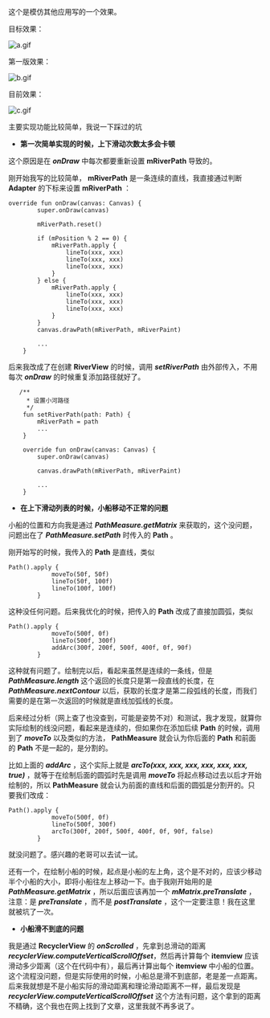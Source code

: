 这个是模仿其他应用写的一个效果。

目标效果：

![a.gif](https://github.com/WANZIzZ/RowingView/blob/master/images/a.gif)

第一版效果：

![b.gif](https://github.com/WANZIzZ/RowingView/blob/master/images/b.gif)

目前效果：

![c.gif](https://github.com/WANZIzZ/RowingView/blob/master/images/c.gif)


主要实现功能比较简单，我说一下踩过的坑

* **第一次简单实现的时候，上下滑动次数太多会卡顿**

这个原因是在 ***onDraw*** 中每次都要重新设置 **mRiverPath** 导致的。

刚开始我写的比较简单， **mRiverPath** 是一条连续的直线，我直接通过判断 **Adapter** 的下标来设置 **mRiverPath** ： 

~~~
override fun onDraw(canvas: Canvas) {
        super.onDraw(canvas)

        mRiverPath.reset()

        if (mPosition % 2 == 0) {
            mRiverPath.apply {
                lineTo(xxx, xxx)
                lineTo(xxx, xxx)
                lineTo(xxx, xxx)
            }
        } else {
            mRiverPath.apply {
                lineTo(xxx, xxx)
                lineTo(xxx, xxx)
                lineTo(xxx, xxx)
            }
        }
        canvas.drawPath(mRiverPath, mRiverPaint)

        ...
    }
~~~

后来我改成了在创建 **RiverView** 的时候，调用 ***setRiverPath*** 由外部传入，不用每次 ***onDraw*** 的时候重复添加路径就好了。

~~~
   /**
     * 设置小河路径
     */
    fun setRiverPath(path: Path) {
        mRiverPath = path
        ...
    }

    override fun onDraw(canvas: Canvas) {
        super.onDraw(canvas)

        canvas.drawPath(mRiverPath, mRiverPaint)

        ...
    }
~~~

* **在上下滑动列表的时候，小船移动不正常的问题**

小船的位置和方向我是通过 ***PathMeasure.getMatrix*** 来获取的，这个没问题，问题出在了 ***PathMeasure.setPath*** 时传入的 **Path** 。 

刚开始写的时候，我传入的 **Path** 是直线，类似

~~~
Path().apply {
            moveTo(50f, 50f)
            lineTo(50f, 100f)
            lineTo(100f, 100f)
        }
~~~

这种没任何问题。后来我优化的时候，把传入的 **Path** 改成了直接加圆弧，类似

~~~
Path().apply {
            moveTo(500f, 0f)
            lineTo(500f, 300f)
            addArc(300f, 200f, 500f, 400f, 0f, 90f)
        }
~~~

这种就有问题了。绘制完以后，看起来虽然是连续的一条线，但是 ***PathMeasure.length*** 这个返回的长度只是第一段直线的长度，在 ***PathMeasure.nextContour*** 以后，获取的长度才是第二段弧线的长度，而我们需要的是在第一次返回的时候就是直线加弧线的长度。
 
后来经过分析（网上查了也没查到，可能是姿势不对）和测试，我才发现，就算你实际绘制的线没问题，看起来是连续的，但如果你在添加后续 **Path** 的时候，调用到了 ***moveTo*** 以及类似的方法， **PathMeasure** 就会认为你后面的 **Path** 和前面的 **Path** 不是一起的，是分割的。

比如上面的 ***addArc*** ，这个实际上就是 ***arcTo(xxx, xxx, xxx, xxx, xxx, xxx, true)*** ，就等于在绘制后面的圆弧时先是调用 ***moveTo*** 将起点移动过去以后才开始绘制的，所以 **PathMeasure** 就会认为前面的直线和后面的圆弧是分割开的。只要我们改成：

~~~
Path().apply {
            moveTo(500f, 0f)
            lineTo(500f, 300f)
            arcTo(300f, 200f, 500f, 400f, 0f, 90f, false)
        }
~~~

就没问题了。感兴趣的老哥可以去试一试。

还有一个，在绘制小船的时候，起点是小船的左上角，这个是不对的，应该少移动半个小船的大小，即将小船往左上移动一下。由于我刚开始用的是 ***PathMeasure.getMatrix*** ，所以后面应该再加一个 ***mMatrix.preTranslate*** ，注意：是 ***preTranslate*** ，而不是 ***postTranslate*** ，这个一定要注意！我在这里就被坑了一次。

* **小船滑不到底的问题**

我是通过 **RecyclerView** 的 ***onScrolled*** ，先拿到总滑动的距离 ***recyclerView.computeVerticalScrollOffset***，然后再计算每个 **itemview** 应该滑动多少距离（这个在代码中有），最后再计算出每个 **itemview** 中小船的位置。 这个流程没问题，但是实际使用的时候，小船总是滑不到底部，老是差一点距离。后来我就想是不是小船实际的滑动距离和理论滑动距离不一样，最后发现是 ***recyclerView.computeVerticalScrollOffset*** 这个方法有问题，这个拿到的距离不精确，这个我也在网上找到了文章，这里我就不再多说了。
